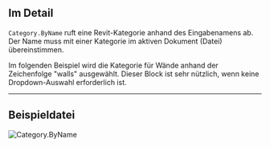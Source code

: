 ## Im Detail
`Category.ByName` ruft eine Revit-Kategorie anhand des Eingabenamens ab. Der Name muss mit einer Kategorie im aktiven Dokument (Datei) übereinstimmen.

Im folgenden Beispiel wird die Kategorie für Wände anhand der Zeichenfolge "walls" ausgewählt. Dieser Block ist sehr nützlich, wenn keine Dropdown-Auswahl erforderlich ist.
___
## Beispieldatei

![Category.ByName](./Revit.Elements.Category.ByName_img.jpg)
